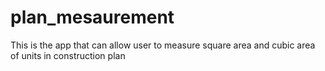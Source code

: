 # plan_mesaurement
This is the app that can  allow user to measure square area and cubic area of units in construction plan
